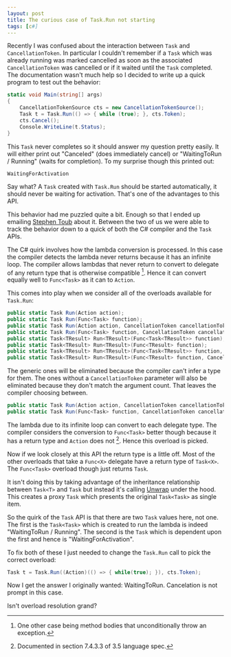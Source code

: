 ```yaml
---
layout: post
title: The curious case of Task.Run not starting
tags: [c#]
---
```


Recently I was confused about the interaction between `Task` and `CancellationToken`.  In particular I couldn't remember if a `Task` which was already running was marked cancelled as soon as the associated `CancellationToken` was cancelled or if it waited until the `Task` completed. The documentation wasn't much help so I decided to write up a quick program to test out the behavior: 

``` csharp
static void Main(string[] args)
{
    CancellationTokenSource cts = new CancellationTokenSource();
    Task t = Task.Run(() => { while (true); }, cts.Token);
    cts.Cancel();
    Console.WriteLine(t.Status);
}
```

This `Task` never completes so it should answer my question pretty easily.  It will either print out "Canceled" (does immediately cancel) or "WaitingToRun / Running" (waits for completion).  To my surprise though this printed out: 

```
WaitingForActivation
```

Say what?  A `Task` created with `Task.Run` should be started automatically, it should never be waiting for activation.  That's one of the advantages to this API.  

This behavior had me puzzled quite a bit.  Enough so that I ended up emailing [Stephen Toub](https://github.com/stephentoub) about it.  Between the two of us we were able to track the behavior down to a quick of both the C# compiler and the `Task` APIs.  

The C# quirk involves how the lambda conversion is processed.  In this case the compiler detects the lambda never returns because it has an infinite loop. The compiler allows lambdas that never return to convert to delegate of any return type that is otherwise compatible [^1].  Hence it can convert equally well to `Func<Task>` as it can to `Action`.  

This comes into play when we consider all of the overloads available for `Task.Run`:

``` csharp
public static Task Run(Action action);
public static Task Run(Func<Task> function);
public static Task Run(Action action, CancellationToken cancellationToken);
public static Task Run(Func<Task> function, CancellationToken cancellationToken);
public static Task<TResult> Run<TResult>(Func<Task<TResult>> function);
public static Task<TResult> Run<TResult>(Func<TResult> function);
public static Task<TResult> Run<TResult>(Func<Task<TResult>> function, CancellationToken cancellationToken);
public static Task<TResult> Run<TResult>(Func<TResult> function, CancellationToken cancellationToken);
```

The generic ones will be eliminated because the compiler can't infer a type for them.  The ones without a `CancellationToken` parameter will also be eliminated because they don't match the argument count.  That leaves the compiler choosing between. 

``` csharp
public static Task Run(Action action, CancellationToken cancellationToken);
public static Task Run(Func<Task> function, CancellationToken cancellationToken);
```

The lambda due to its infinite loop can convert to each delegate type.  The compiler considers the conversion to `Func<Task>` better though because it has a return type and `Action` does not [^2].  Hence this overload is picked.  

Now if we look closely at this API the return type is a little off.  Most of the other overloads that take a `Func<X>` delegate have a return type of `Task<X>`.  The `Func<Task>` overload though just returns `Task`.

It isn't doing this by taking advantage of the inheritance relationship between `Task<T>` and `Task` but instead it's calling [Unwrap](https://msdn.microsoft.com/en-us/library/dd780917%28v=vs.110%29.aspx?f=255&MSPPError=-2147217396) under the hood.  This creates a proxy `Task` which presents the original `Task<Task>` as single item. 

So the quirk of the `Task` API is that there are two `Task` values here, not one.  The first is the `Task<Task>` which is created to run the lambda is indeed "WaitingToRun / Running".  The second is the `Task` which is dependent upon the first and hence is "WaitingForActivation". 

To fix both of these I just needed to change the `Task.Run` call to pick the correct overload:

``` csharp 
Task t = Task.Run((Action)(() => { while(true); }), cts.Token);
```

Now I get the answer I originally wanted: WaitingToRun.  Cancelation is not prompt in this case.  

Isn't overload resolution grand?  

[^1]: One other case being method bodies that unconditionally throw an exception.
[^2]: Documented in section 7.4.3.3 of 3.5 language spec.
